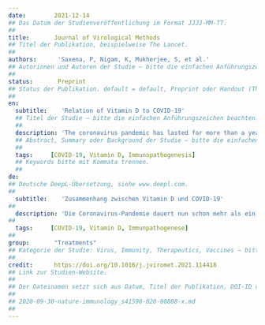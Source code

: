 ```yaml
---
date:        2021-12-14
## Das Datum der Studienveröffentlichung im Format JJJJ-MM-TT.
##
title:       Journal of Virological Methods
## Titel der Publikation, beispielweise The Lancet.
##
authors:      'Saxena, P, Nigam, K, Mukherjee, S, et al.'
## Autorinnen und Autoren der Studie – bitte die einfachen Anführungszeichen beachten!
##
status:       Preprint
## Status der Publikation. default = default, Preprint oder Handout (Thesenpapier)
##
en:
  subtitle:    'Relation of Vitamin D to COVID-19'
  ## Titel der Studie – bitte die einfachen Anführungszeichen beachten!
  ##
  description: 'The coronavirus pandemic has lasted for more than a year now and still remains the leading cause of concern, worldwide. The causal agent; SARS- CoV-2, leads to the development of respiratory distress in the lower respiratory tract, sometimes leading to fatalities. Keeping in mind the discovery of mutant strains across the world, as well as the delay in vaccinations across vast populations, most people speculate boosting their immune systems as a preventive and precautionary measure. One of the most commonly observed conditions that hamper immunity; Vitamin D deficiency has been linked to the onset and the alteration of course of the disease in patients and is also being explored as a potential drug supplement. These surmises make it essential to study deep into the speculations. This review aims to overview the possible correlations between Vitamin D and COVID-19.'
  ## Abstract, Summary oder Background der Studie – bitte die einfachen Anführungszeichen b
  ##
  tags:     [COVID-19, Vitamin D, Immunopathogenesis]
  ## Keywords bitte mit Kommata trennen.
  ##
de: 
## Deutsche DeepL-Übersetzung, siehe www.deepl.com.
##
  subtitle:    'Zusammenhang zwischen Vitamin D und COVID-19'
##
  description: 'Die Coronavirus-Pandemie dauert nun schon mehr als ein Jahr an und ist nach wie vor der größte Grund zur Besorgnis, weltweit. Der Erreger, SARS-CoV-2, führt zu Atemnot in den unteren Atemwegen, die manchmal tödlich endet. In Anbetracht der Entdeckung mutierter Stämme in der ganzen Welt und der Verzögerung der Impfungen in weiten Teilen der Bevölkerung spekulieren die meisten Menschen auf eine Stärkung ihres Immunsystems als Präventiv- und Vorsichtsmaßnahme. Eine der am häufigsten beobachteten Erkrankungen, die die Immunität beeinträchtigen, ist der Vitamin-D-Mangel, der mit dem Ausbruch und der Veränderung des Krankheitsverlaufs bei Patienten in Verbindung gebracht wird und der auch als potenzielles Ergänzungsmittel für Medikamente erforscht wird. Diese Vermutungen machen es notwendig, die Spekulationen zu vertiefen. Diese Übersicht soll einen Überblick über die möglichen Zusammenhänge zwischen Vitamin D und COVID-19 geben.'
##
  tags:     [COVID-19, Vitamin D, Immunpathogenese]
##
group:       "Treatments"
## Kategorie der Studie: Virus, Immunity, Therapeutics, Vaccines – bitte die Anführungszeichen beachten!
##
credit:      https://doi.org/10.1016/j.jviromet.2021.114418
## Link zur Studien-Website.
##
## Der Dateinamen setzt sich aus Datum, Titel der Publikation, DOI-ID der Studie (nach dem letzten Slash) und der Dateiendung zusammen. Bitte den Unterstrich vor der DOI-ID beachten!
##
## 2020-09-30-nature-immunology_s41590-020-00808-x.md
##
---
```

<object data="{{ page.link }}" style='height:calc(100vh - 400px); width: 100%' type='application/pdf'></object>
